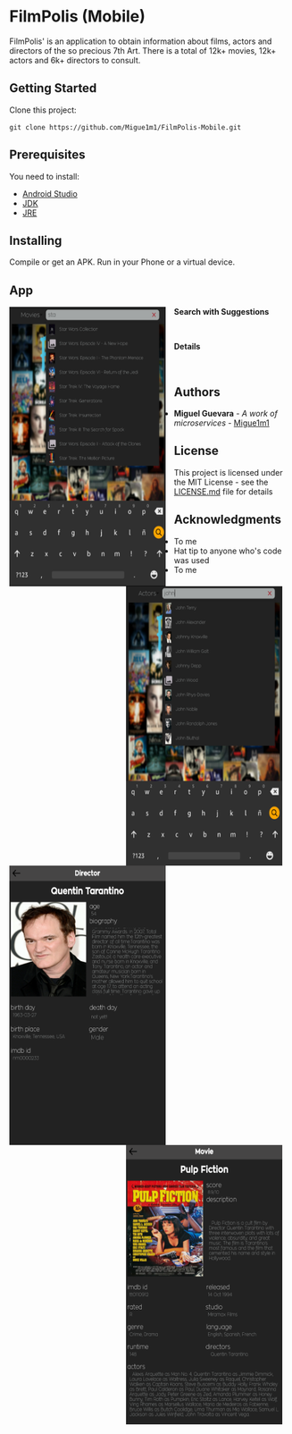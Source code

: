 # FilmPolis (Mobile)

FilmPolis' is an application to obtain information about films,
actors and directors of the so precious 7th Art.
There is a total of 12k+ movies, 12k+ actors and 6k+ directors to consult.

## Getting Started

Clone this project:

```
git clone https://github.com/Migue1m1/FilmPolis-Mobile.git
```

## Prerequisites

You need to install:

* [Android Studio](https://developer.android.com/studio/index.html)
* [JDK](http://www.oracle.com/technetwork/java/javase/downloads/jdk8-downloads-2133151.html)
* [JRE](http://www.oracle.com/technetwork/java/javase/downloads/jre8-downloads-2133155.html)

## Installing

Compile or get an APK. Run in your Phone or a virtual device.

## App

**Search with Suggestions**
<img align="left" width="280" height="500" style="margin:0px 15px 0px 0px" src="https://github.com/Migue1m1/FilmPolis-Mobile/blob/master/app/src/main/assets/imgs/search-movie.png">
<img align="right" width="280" height="500" style="margin:0px 15px 0px 0px" src="https://github.com/Migue1m1/FilmPolis-Mobile/blob/master/app/src/main/assets/imgs/search-actor.png">

<br/>

**Details**
<img align="left" width="280" height="500" style="margin:0px 15px 0px 0px" src="https://github.com/Migue1m1/FilmPolis-Mobile/blob/master/app/src/main/assets/imgs/director-detail.png">
<img align="right" width="280" height="500" style="margin:0px 15px 0px 0px" src="https://github.com/Migue1m1/FilmPolis-Mobile/blob/master/app/src/main/assets/imgs/movie-detail.png">

<br/>

## Authors

* **Miguel Guevara** - *A work of microservices* - [Migue1m1](https://github.com/Migue1m1)

## License

This project is licensed under the MIT License - see the [LICENSE.md](LICENSE.md) file for details

## Acknowledgments

* To me
* Hat tip to anyone who's code was used
* To me

